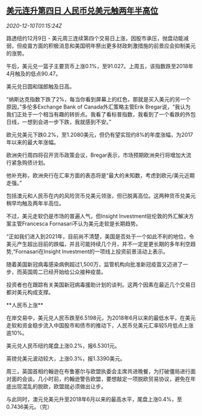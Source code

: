 <!--1607563395000-->
[美元连升第四日 人民币兑美元触两年半高位](https://cn.reuters.com/article/global-forex-1209-wedn-idCNKBS28K02Z)
------

<div><i>2020-12-10T01:15:24Z</i></div><p>路透纽约12月9日 - 美元周三连续第四个交易日上涨，因股市承压，抛盘动能减弱，但疫苗方面的积极消息和美国明年祭出更多财政刺激措施的前景应会抑制美元的涨势。</p><p>午后，美元兑一篮子主要货币上涨0.1%，至91.027。上周五，该指数跌至2018年4月触及的低点90.47。</p><p>美元兑日圆和瑞郎触及日高。</p><p>“纳斯达克指数下跌了2%，每当你看到屏幕上的红色，那就是买入美元的另一个原因，”多伦多Exchange Bank of Canada外汇策略主管Erik Bregar说，“我认为我们正处于一个相当有趣的转折点。我看了看标普指数，我看到了一个看跌的外包日线，一想到会进一步下跌，我就感到不安。”</p><p>欧元兑美元下跌0.2%，至1.2080美元，但仍有望实现约8%的年度涨幅，为2017年以来的最大年涨幅。</p><p>欧洲央行周四将召开货币政策会议，Bregar表示，市场预期欧洲央行将增加大流行紧急购债计划。</p><p>他补充称，欧洲央行在汇率方面的表态将是“最大的未知数，考虑到欧元/美元近期走强。”</p><p>包括澳元和人民币在内的风险货币兑美元领涨，但已脱离高位。这两种货币兑美元稍早均触及两年半高位。</p><p>不过，美元走软仍是市场的普遍人气，但Insight Investment驻伦敦的外汇解决方案主管Francesca Fornasari不认为美元走软是长期趋势。</p><p>“正如我们进入到2021年，目前尚不清楚，美国是否处于一个如此不利的地位，令美元产生超出目前的跌幅，并且可能持续几个月，并不一定是更长期的多年利空趋势,“Fornasari在Insight Investment的一项线上投资前景活动上表示。</p><p>随着美国新冠病毒感染病例超过1,500万，监管机构向批准新冠疫苗又迈进了一步，而英国周二已经开始给公众接种疫苗。</p><p>投资者也在跟踪有关美国新冠病毒援助计划的谈判。这两个因素在最近几个交易日都对美元构成支撑。</p><p>**人民币上涨**</p><p>在岸交易中，美元兑人民币跌至6.5198元，为2018年6月以来的最低水平，在美元走软和资金稳步流入中国股市和债市的推动下，人民币兑美元汇率较5月低点上涨逾10%。</p><p>美元兑人民币纽约尾盘上涨0.2%，报6.5301元。</p><p>英镑兑美元波动较大，上涨0.3%，报1.3390美元。</p><p>周三，英国首相约翰逊在布鲁塞尔与欧盟执委会主席共进晚餐，为打破僵局进行面对面的会谈。几小时前，约翰逊警告欧盟，要想敲定一项脱欧贸易协议，避免在年底出现混乱的脱欧，欧盟就必须做出让步。</p><p>与此同时，澳元兑美元升至2018年6月以来的最高水平，尾盘上涨0.4%，至0.7436美元。（完）</p>
